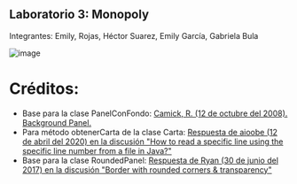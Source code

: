 ## Laboratorio 3: Monopoly
Integrantes: Emily, Rojas, Héctor Suarez, Emily García, Gabriela Bula

![image](https://user-images.githubusercontent.com/98894987/170304427-7ec5afba-94d6-4da1-93ac-7c99dc78b4b7.png)

# Créditos:
- Base para la clase PanelConFondo: [Camick, R. (12 de octubre del 2008). Background Panel.](https://tips4java.wordpress.com/2008/10/12/background-panel/)
- Para método obtenerCarta de la clase Carta: [Respuesta de aioobe (12 de abril del 2020) en la discusión "How to read a specific line using the specific line number from a file in Java?"]([https://stackoverflow.com/questions/2312756/how-to-read-a-specific-line-using-the-specific-line-number-from-a-file-in-java](https://stackoverflow.com/a/29637442))
- Base para la clase RoundedPanel: [Respuesta de Ryan (30 de junio del 2017) en la discusión "Border with rounded corners & transparency"](https://stackoverflow.com/a/44851882)
